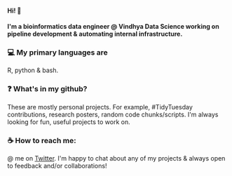 #### Hi! 👋  
#### I'm a bioinformatics data engineer @ Vindhya Data Science working on pipeline development & automating internal infrastructure. 

### :computer:  My primary languages are 
R, python & bash. 

### :question:  What's in my github?
These are mostly personal projects. For example, #TidyTuesday contributions, research posters, random code chunks/scripts. I'm always looking for fun, useful projects to work on. 

### :coffee:  How to reach me:
@ me on [Twitter](https://twitter.com/sapo83). I'm happy to chat about any of my projects & always open to feedback and/or collaborations!

<!--
**sapo83/sapo83** is a ✨ _special_ ✨ repository because its `README.md` (this file) appears on your GitHub profile.

Here are some ideas to get you started:

- 🔭 I’m currently working on ...
- 🌱 I’m currently learning ...
- 👯 I’m looking to collaborate on ...
- 🤔 I’m looking for help with ...
- 💬 Ask me about ...
- 📫 How to reach me: ...
- 😄 Pronouns: ...
- ⚡ Fun fact: ...
-->
